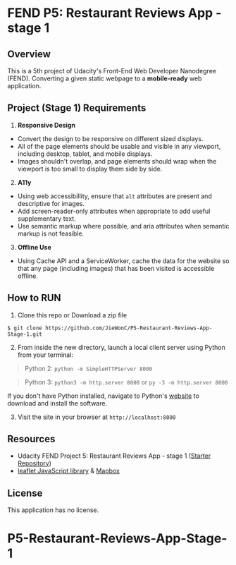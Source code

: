 # FEND P5: Restaurant Reviews App - stage 1


## Overview
This is a 5th project of Udacity's Front-End Web Developer Nanodegree (FEND). Converting a given static webpage to a **mobile-ready** web application.

## Project (Stage 1) Requirements
1. **Responsive Design**
* Convert the design to be responsive on different sized displays.
* All of the page elements should be usable and visible in any viewport, including desktop, tablet, and mobile displays.
* Images shouldn't overlap, and page elements should wrap when the viewport is too small to display them side by side.

2. **A11y**
* Using web accessibillity, ensure that `alt` attributes are present and descriptive for images.
* Add screen-reader-only attributes when appropriate to add useful supplementary text.
* Use semantic markup where possible, and aria attributes when semantic markup is not feasible.

3. **Offline Use**
* Using Cache API and a ServiceWorker, cache the data for the website so that any page (including images) that has been visited is accessible offline.


## How to RUN
1. Clone this repo or Download a zip file
```
$ git clone https://github.com/JieWonC/P5-Restaurant-Reviews-App-Stage-1.git
```
2. From inside the new directory, launch a local client server using Python from your terminal:

> Python 2: `python -m SimpleHTTPServer 8000`

> Python 3: `python3 -m http.server 8000` or `py -3 -m http.server 8000`

If you don't have Python installed, navigate to Python's [website](https://www.python.org/) to download and install the software.

3. Visit the site in your browser at `http://localhost:8000`

## Resources
* Udacity FEND Project 5: Restaurant Reviews App - stage 1 ([Starter Repository](https://github.com/udacity/mws-restaurant-stage-1))
* [leaflet JavaScript library](https://leafletjs.com/) & [Mapbox](https://www.mapbox.com/)

## License
This application has no license.
# P5-Restaurant-Reviews-App-Stage-1
